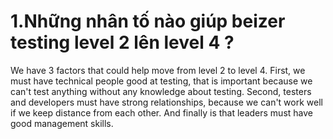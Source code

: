# 1.Những nhân tố nào giúp beizer testing level 2 lên level 4 ?

We have 3 factors that could help move from level 2 to level 4. First, we must have technical people good at testing, that is important because we can't test anything without any knowledge about testing. Second, testers and developers must have strong relationships, because we can't work well if we keep distance from each other. And finally is that leaders must have good management skills.
